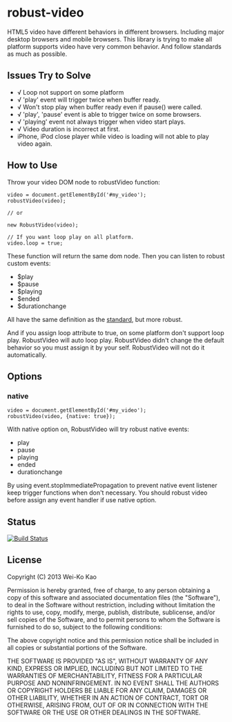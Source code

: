 robust-video
============

HTML5 video have different behaviors in different browsers. Including major desktop browsers and mobile browsers.
This library is trying to make all platform supports video have very common behavior. And follow standards as much as possible.

Issues Try to Solve
-------------------

* √ Loop not support on some platform
* √ 'play' event will trigger twice when buffer ready.
* √ Won't stop play when buffer ready even if pause() were called.
* √ 'play', 'pause' event is able to trigger twice on some browsers.
* √ 'playing' event not always trigger when video start plays.
* √ Video duration is incorrect at first.
* iPhone, iPod close player while video is loading will not able to play video again.

How to Use
----------

Throw your video DOM node to robustVideo function:

    video = document.getElementById('#my_video');
    robustVideo(video);

    // or

    new RobustVideo(video);

    // If you want loop play on all platform.
    video.loop = true;

These function will return the same dom node. Then you can listen to robust custom events:

* $play
* $pause
* $playing
* $ended
* $durationchange

All have the same definition as the [standard][1], but more robust.

And if you assign loop attribute to true, on some platform don't support loop play.
RobustVideo will auto loop play. RobustVideo didn't change the default behavior so you must assign it by your self.
RobustVideo will not do it automatically.

[1]:http://www.w3.org/TR/html5/embedded-content-0.html#mediaevents

Options
-------

### native

    video = document.getElementById('#my_video');
    robustVideo(video, {native: true});

With native option on, RobustVideo will try robust native events:

* play
* pause
* playing
* ended
* durationchange

By using event.stopImmediatePropagation to prevent native event listener keep trigger functions when don't necessary.
You should robust video before assign any event handler if use native option.


Status
------

[![Build Status](https://travis-ci.org/othree/robust-video.png?branch=master)](https://travis-ci.org/othree/robust-video)

License
-------

Copyright (C) 2013 Wei-Ko Kao

Permission is hereby granted, free of charge, to any person obtaining a copy of this software and associated documentation files (the "Software"), to deal in the Software without restriction, including without limitation the rights to use, copy, modify, merge, publish, distribute, sublicense, and/or sell copies of the Software, and to permit persons to whom the Software is furnished to do so, subject to the following conditions:

The above copyright notice and this permission notice shall be included in all copies or substantial portions of the Software.

THE SOFTWARE IS PROVIDED "AS IS", WITHOUT WARRANTY OF ANY KIND, EXPRESS OR IMPLIED, INCLUDING BUT NOT LIMITED TO THE WARRANTIES OF MERCHANTABILITY, FITNESS FOR A PARTICULAR PURPOSE AND NONINFRINGEMENT. IN NO EVENT SHALL THE AUTHORS OR COPYRIGHT HOLDERS BE LIABLE FOR ANY CLAIM, DAMAGES OR OTHER LIABILITY, WHETHER IN AN ACTION OF CONTRACT, TORT OR OTHERWISE, ARISING FROM, OUT OF OR IN CONNECTION WITH THE SOFTWARE OR THE USE OR OTHER DEALINGS IN THE SOFTWARE.
